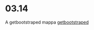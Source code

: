 # 03.14
A getbootstraped mappa [getbootstraped](https://github.com/KuhzWilliam/03.14/tree/main/getbootstraped)

